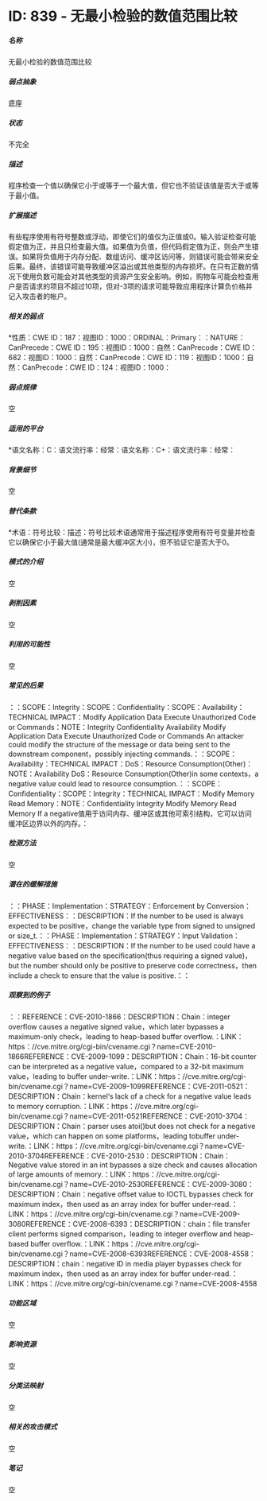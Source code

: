 # ID: 839 - 无最小检验的数值范围比较
<h5>名称</h5>无最小检验的数值范围比较
<h5>弱点抽象</h5>底座
<h5>状态</h5>不完全
<h5>描述</h5>程序检查一个值以确保它小于或等于一个最大值，但它也不验证该值是否大于或等于最小值。
<h5>扩展描述</h5>有些程序使用有符号整数或浮动，即使它们的值仅为正值或0。输入验证检查可能假定值为正，并且只检查最大值。如果值为负值，但代码假定值为正，则会产生错误。如果将负值用于内存分配、数组访问、缓冲区访问等，则错误可能会带来安全后果。最终，该错误可能导致缓冲区溢出或其他类型的内存损坏。在只有正数的情况下使用负数可能会对其他类型的资源产生安全影响。例如，购物车可能会检查用户是否请求的项目不超过10项，但对-3项的请求可能导致应用程序计算负价格并记入攻击者的帐户。
<h5>相关的弱点</h5>*性质：CWE ID：187：视图ID：1000：ORDINAL：Primary：：NATURE：CanPrecede：CWE ID：195：视图ID：1000：自然：CanPrecode：CWE ID：682：视图ID：1000：自然：CanPrecode：CWE ID：119：视图ID：1000：自然：CanPrecode：CWE ID：124：视图ID：1000：
<h5>弱点规律</h5>空
<h5>适用的平台</h5>*语文名称：C：语文流行率：经常：语文名称：C+：语文流行率：经常：
<h5>背景细节</h5>空
<h5>替代条款</h5>*术语：符号比较：描述：符号比较术语通常用于描述程序使用有符号变量并检查它以确保它小于最大值(通常是最大缓冲区大小)，但不验证它是否大于0。
<h5>模式的介绍</h5>空
<h5>剥削因素</h5>空
<h5>利用的可能性</h5>空
<h5>常见的后果</h5>：：SCOPE：Integrity：SCOPE：Confidentiality：SCOPE：Availability：TECHNICAL IMPACT：Modify Application Data Execute Unauthorized Code or Commands：NOTE：Integrity Confidentiality Availability Modify Application Data Execute Unauthorized Code or Commands An attacker could modify the structure of the message or data being sent to the downstream component，possibly injecting commands.：：SCOPE：Availability：TECHNICAL IMPACT：DoS：Resource Consumption(Other)：NOTE：Availability DoS：Resource Consumption(Other)in some contexts，a negative value could lead to resource consumption.：：SCOPE：Confidentiality：SCOPE：Integrity：TECHNICAL IMPACT：Modify Memory Read Memory：NOTE：Confidentiality Integrity Modify Memory Read Memory If a negative值用于访问内存、缓冲区或其他可索引结构，它可以访问缓冲区边界以外的内存。：
<h5>检测方法</h5>空
<h5>潜在的缓解措施</h5>：：PHASE：Implementation：STRATEGY：Enforcement by Conversion：EFFECTIVENESS：：DESCRIPTION：If the number to be used is always expected to be positive，change the variable type from signed to unsigned or size_t.：：PHASE：Implementation：STRATEGY：Input Validation：EFFECTIVENESS：：DESCRIPTION：If the number to be used could have a negative value based on the specification(thus requiring a signed value)，but the number should only be positive to preserve code correctness，then include a check to ensure that the value is positive.：：
<h5>观察到的例子</h5>：：REFERENCE：CVE-2010-1866：DESCRIPTION：Chain：integer overflow causes a negative signed value，which later bypasses a maximum-only check，leading to heap-based buffer overflow.：LINK：https：//cve.mitre.org/cgi-bin/cvename.cgi？name=CVE-2010-1866REFERENCE：CVE-2009-1099：DESCRIPTION：Chain：16-bit counter can be interpreted as a negative value，compared to a 32-bit maximum value，leading to buffer under-write.：LINK：https：//cve.mitre.org/cgi-bin/cvename.cgi？name=CVE-2009-1099REFERENCE：CVE-2011-0521：DESCRIPTION：Chain：kernel‘s lack of a check for a negative value leads to memory corruption.：LINK：https：//cve.mitre.org/cgi-bin/cvename.cgi？name=CVE-2011-0521REFERENCE：CVE-2010-3704：DESCRIPTION：Chain：parser uses atoi()but does not check for a negative value，which can happen on some platforms，leading tobuffer under-write.：LINK：https：//cve.mitre.org/cgi-bin/cvename.cgi？name=CVE-2010-3704REFERENCE：CVE-2010-2530：DESCRIPTION：Chain：Negative value stored in an int bypasses a size check and causes allocation of large amounts of memory.：LINK：https：//cve.mitre.org/cgi-bin/cvename.cgi？name=CVE-2010-2530REFERENCE：CVE-2009-3080：DESCRIPTION：Chain：negative offset value to IOCTL bypasses check for maximum index，then used as an array index for buffer under-read.：LINK：https：//cve.mitre.org/cgi-bin/cvename.cgi？name=CVE-2009-3080REFERENCE：CVE-2008-6393：DESCRIPTION：chain：file transfer client performs signed comparison，leading to integer overflow and heap-based buffer overflow.：LINK：https：//cve.mitre.org/cgi-bin/cvename.cgi？name=CVE-2008-6393REFERENCE：CVE-2008-4558：DESCRIPTION：chain：negative ID in media player bypasses check for maximum index，then used as an array index for buffer under-read.：LINK：https：//cve.mitre.org/cgi-bin/cvename.cgi？name=CVE-2008-4558
<h5>功能区域</h5>空
<h5>影响资源</h5>空
<h5>分类法映射</h5>空
<h5>相关的攻击模式</h5>空
<h5>笔记</h5>空

